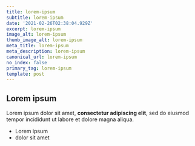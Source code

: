 ```yaml
---
title: lorem-ipsum
subtitle: lorem-ipsum
date: '2021-02-26T02:38:04.929Z'
excerpt: lorem-ipsum
image_alt: lorem-ipsum
thumb_image_alt: lorem-ipsum
meta_title: lorem-ipsum
meta_description: lorem-ipsum
canonical_url: lorem-ipsum
no_index: false
primary_tag: lorem-ipsum
template: post
---
```

## Lorem ipsum

Lorem ipsum dolor sit amet, **consectetur adipiscing elit**, sed do eiusmod tempor incididunt ut labore et dolore magna aliqua.

- Lorem ipsum
- dolor sit amet